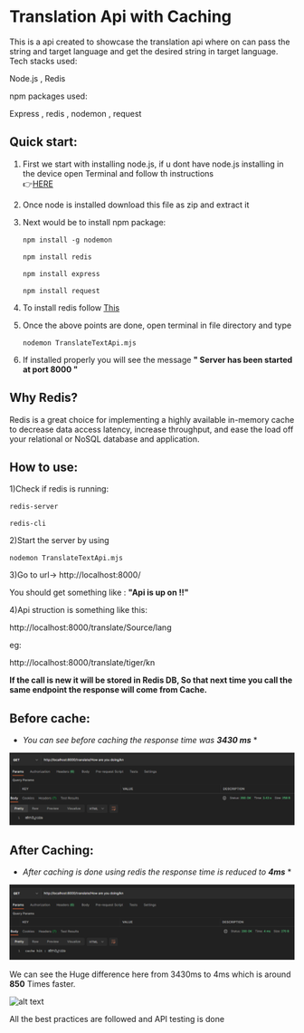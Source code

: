 # Translation Api with Caching

This is a api created to showcase the translation api where on can pass the string and target language and get the desired string in target language.
Tech stacks used:

Node.js , Redis

npm packages used:

Express , redis , nodemon , request

Quick start:
-----------
1) First we start with installing node.js, if u dont have node.js installing in the device open Terminal and follow th instructions  
👉[HERE](https://phoenixnap.com/kb/install-node-js-npm-on-windows) 

2) Once node is installed download this file as zip and extract it
3) Next would be to install npm package:

   ```
   npm install -g nodemon
   ```
   ```
   npm install redis
   ```
    ```
   npm install express
   ```
    ```
   npm install request
   ```
4) To install redis follow [This](https://dev.to/divshekhar/how-to-install-redis-on-windows-10-3e99)

5) Once the above points are done, open terminal in file directory and type 

   ```
   nodemon TranslateTextApi.mjs
   ```
   
6) If installed properly you will see the message 
  **" Server has been started at port 8000 "**
  
Why Redis?
----------

Redis is a great choice for implementing a highly available in-memory cache to decrease data access latency, increase throughput, and ease the load off your relational or NoSQL database and application.

  
How to use:
-------------

1)Check  if redis is running:

   ```
   redis-server
   ```
   
   ```
   redis-cli
   ```
2)Start the server by using 
 
   ``` 
   nodemon TranslateTextApi.mjs
   ```
   
3)Go to url-> http://localhost:8000/

   You should get something like : **"Api is up on !!"**

4)Api struction is something like this:

 http://localhost:8000/translate/Source/lang
 
 eg:
 
  http://localhost:8000/translate/tiger/kn

   **If the call is new it will be stored in Redis DB, So that next time you call the same endpoint the response will come from Cache.**

Before cache:
--------------
* *You can see before caching the response time was **3430 ms*** *

![alt text](https://github.com/Raogurucharan/TranslateTextApi/blob/main/BeforeCacheHit.png)


After Caching:
---------------
* *After caching is done using redis the response time is reduced to **4ms*** *
 
![alt text](https://github.com/Raogurucharan/TranslateTextApi/blob/main/AfterCacheHit.png)



We can see the Huge difference here from 3430ms to 4ms which is around **850** Times faster.

![alt text](https://media.giphy.com/media/l41JGlWa1xOjJSsV2/giphy.gif)

All the best practices are followed and API testing is done
